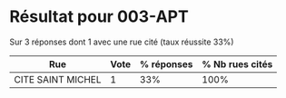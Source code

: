 # Résultat pour 003-APT

Sur 3 réponses dont 1 avec une rue cité (taux réussite 33%)

| Rue | Vote | % réponses | % Nb rues cités|
|-----|------|------------|----------------|
| CITE SAINT MICHEL | 1 | 33% | 100%|
